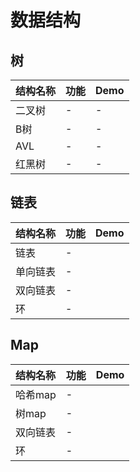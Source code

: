 # 数据结构
## 树
结构名称|功能|Demo
:-|:-|:-
二叉树|-|-
B树|-|-
AVL|-|-
红黑树|-|-

## 链表
结构名称|功能|Demo
:-|:-|:-
链表|-|
单向链表|-|
双向链表|-|
环|-|

## Map

结构名称|功能|Demo
:-|:-|:-
哈希map|-|
树map|-|
双向链表|-|
环|-|
